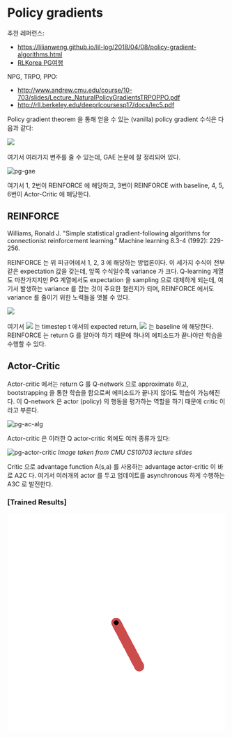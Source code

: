 # Policy gradients

추천 레퍼런스: 
- https://lilianweng.github.io/lil-log/2018/04/08/policy-gradient-algorithms.html
- [RLKorea PG여행](https://reinforcement-learning-kr.github.io/2018/06/29/0_pg-travel-guide/)

NPG, TRPO, PPO:
- http://www.andrew.cmu.edu/course/10-703/slides/Lecture_NaturalPolicyGradientsTRPOPPO.pdf
- http://rll.berkeley.edu/deeprlcoursesp17/docs/lec5.pdf

Policy gradient theorem 을 통해 얻을 수 있는 (vanilla) policy gradient 수식은 다음과 같다:

<img src="http://chart.googleapis.com/chart?cht=tx&chl=\nabla_\theta\, J(\pi_\theta)=E_{\tau\sim \pi_\theta} \left[ \sum^T_{t=0} Q^{\pi_\theta} (s_t, a_t) \nabla_\theta \log \pi_\theta (a_t|s_t) \right]" style="border:none;">


여기서 여러가지 변주를 줄 수 있는데, GAE 논문에 잘 정리되어 있다.

![pg-gae](https://github.com/namjiwon1023/Code_With_RL/blob/main/assets/rl/pg-gae.png)

여기서 1, 2번이 REINFORCE 에 해당하고, 3번이 REINFORCE with baseline, 4, 5, 6번이 Actor-Critic 에 해당한다.

## REINFORCE

Williams, Ronald J. "Simple statistical gradient-following algorithms for connectionist reinforcement learning." Machine learning 8.3-4 (1992): 229-256.

REINFORCE 는 위 피규어에서 1, 2, 3 에 해당하는 방법론이다. 이 세가지 수식이 전부 같은 expectation 값을 갖는데, 앞쪽 수식일수록 variance 가 크다. Q-learning 계열도 마찬가지지만 PG 계열에서도 expectation 을 sampling 으로 대체하게 되는데, 여기서 발생하는 variance 를 잡는 것이 주요한 챌린지가 되며, REINFORCE 에서도 variance 를 줄이기 위한 노력들을 엿볼 수 있다.

<img src="http://chart.googleapis.com/chart?cht=tx&chl=\nabla_\theta\, J(\pi_\theta)=\mathbb E_{\tau\sim \pi_\theta} \left[ \sum^T_{t=0} (G_t-b(s_t)) \nabla_\theta \log \pi_\theta (a_t|s_t) \right]" style="border:none;">

여기서   <img src="http://chart.googleapis.com/chart?cht=tx&chl=G_t" style="border:none;"> 
는 timestep t 에서의 expected return, <img src="http://chart.googleapis.com/chart?cht=tx&chl=b(s_t)" style="border:none;">  는 baseline 에 해당한다. REINFORCE 는 return G 를 알아야 하기 때문에 하나의 에피소드가 끝나야만 학습을 수행할 수 있다.

## Actor-Critic

Actor-critic 에서는 return G 를 Q-network 으로 approximate 하고, bootstrapping 을 통한 학습을 함으로써 에피소드가 끝나지 않아도 학습이 가능해진다. 이 Q-network 은 actor (policy) 의 행동을 평가하는 역할을 하기 때문에 critic 이라고 부른다.

![pg-ac-alg](https://github.com/namjiwon1023/Code_With_RL/blob/main/assets/rl/pg-ac-alg.png)

Actor-critic 은 이러한 Q actor-critic 외에도 여러 종류가 있다:

![pg-actor-critic](https://github.com/namjiwon1023/Code_With_RL/blob/main/assets/rl/pg-ac.png)
*Image taken from CMU CS10703 lecture slides*

Critic 으로 advantage function A(s,a) 를 사용하는 advantage actor-critic 이 바로 A2C 다. 여기서 여러개의 actor 를 두고 업데이트를 asynchronous 하게 수행하는 A3C 로 발전한다.

### [Trained Results]

![example](./gifs/Pendulum-v0.gif)
